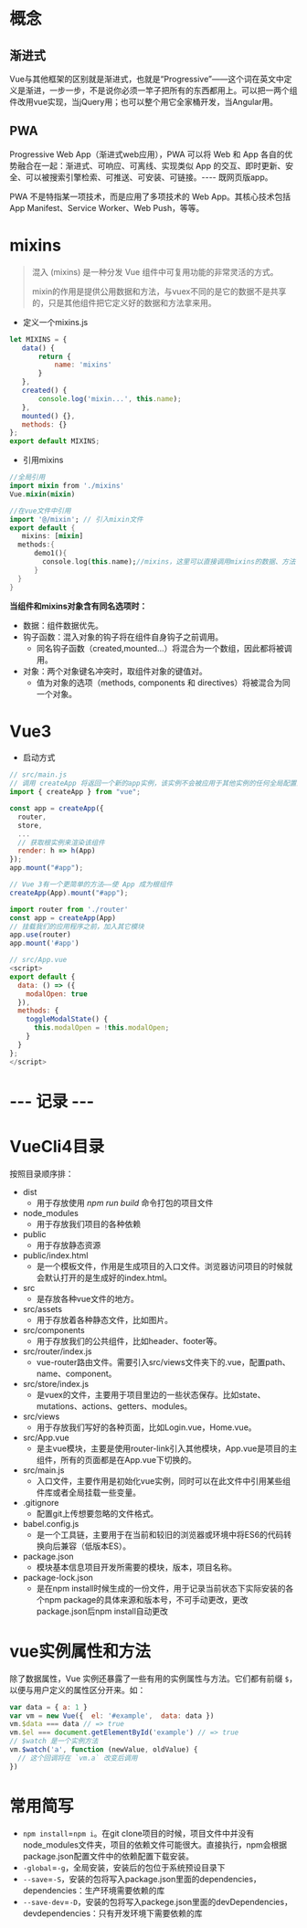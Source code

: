 # 概念

## 渐进式

Vue与其他框架的区别就是渐进式，也就是“Progressive”——这个词在英文中定义是渐进，一步一步，不是说你必须一竿子把所有的东西都用上。可以把一两个组件改用vue实现，当jQuery用；也可以整个用它全家桶开发，当Angular用。

## PWA

Progressive Web App（渐进式web应用），PWA 可以将 Web 和 App 各自的优势融合在一起：渐进式、可响应、可离线、实现类似 App 的交互、即时更新、安全、可以被搜索引擎检索、可推送、可安装、可链接。---- 既网页版app。

PWA 不是特指某一项技术，而是应用了多项技术的 Web App。其核心技术包括 App Manifest、Service Worker、Web Push，等等。

# mixins

> 混入 (mixins) 是一种分发 Vue 组件中可复用功能的非常灵活的方式。
>
> mixin的作用是提供公用数据和方法，与vuex不同的是它的数据不是共享的，只是其他组件把它定义好的数据和方法拿来用。

- 定义一个mixins.js

```jsx
let MIXINS = {
   data() {
       return {
           name: 'mixins'
       }
   },
   created() {
       console.log('mixin...', this.name);
   },
   mounted() {},
   methods: {}
};
export default MIXINS;
```

- 引用mixins

```dart
//全局引用
import mixin from './mixins'
Vue.mixin(mixin)

//在vue文件中引用
import '@/mixin'; // 引入mixin文件
export default {
   mixins: [mixin]
  methods:{
      demo1(){
        console.log(this.name);//mixins，这里可以直接调用mixins的数据、方法
      }   
  }
}
```

**当组件和mixins对象含有同名选项时：**

- 数据：组件数据优先。
- 钩子函数：混入对象的钩子将在组件自身钩子之前调用。
  - 同名钩子函数（created,mounted...）将混合为一个数组，因此都将被调用。
- 对象：两个对象键名冲突时，取组件对象的键值对。
  - 值为对象的选项（methods, components 和 directives）将被混合为同一个对象。

# Vue3

- 启动方式

```js
// src/main.js
// 调用 createApp 将返回一个新的app实例，该实例不会被应用于其他实例的任何全局配置污染。
import { createApp } from "vue";

const app = createApp({
  router,
  store,
  ...
  // 获取根实例来渲染该组件
  render: h => h(App)
});
app.mount("#app");

// Vue 3有一个更简单的方法——使 App 成为根组件
createApp(App).mount("#app");

import router from './router'
const app = createApp(App)
// 挂载我们的应用程序之前，加入其它模块
app.use(router)
app.mount('#app')

// src/App.vue
<script>
export default {
  data: () => ({
    modalOpen: true  
  }),
  methods: {
    toggleModalState() {
      this.modalOpen = !this.modalOpen;
    }
  }
};
</script>
```





# --- 记录 ---

# VueCli4目录

按照目录顺序排：

- dist
  - 用于存放使用 *npm run build* 命令打包的项目文件
- node_modules
  - 用于存放我们项目的各种依赖
- public
  - 用于存放静态资源
- public/index.html
  - 是一个模板文件，作用是生成项目的入口文件。浏览器访问项目的时候就会默认打开的是生成好的index.html。
- src
  - 是存放各种vue文件的地方。
- src/assets
  - 用于存放着各种静态文件，比如图片。
- src/components
  - 用于存放我们的公共组件，比如header、footer等。
- src/router/index.js
  - vue-router路由文件。需要引入src/views文件夹下的.vue，配置path、name、component。
- src/store/index.js
  - 是vuex的文件，主要用于项目里边的一些状态保存。比如state、mutations、actions、getters、modules。
- src/views
  - 用于存放我们写好的各种页面，比如Login.vue，Home.vue。
- src/App.vue
  - 是主vue模块，主要是使用router-link引入其他模块，App.vue是项目的主组件，所有的页面都是在App.vue下切换的。
- src/main.js
  - 入口文件，主要作用是初始化vue实例，同时可以在此文件中引用某些组件库或者全局挂载一些变量。
- .gitignore
  - 配置git上传想要忽略的文件格式。
- babel.config.js
  - 是一个工具链，主要用于在当前和较旧的浏览器或环境中将ES6的代码转换向后兼容（低版本ES）。
- package.json
  - 模块基本信息项目开发所需要的模块，版本，项目名称。
- package-lock.json
  - 是在npm install时候生成的一份文件，用于记录当前状态下实际安装的各个npm package的具体来源和版本号，不可手动更改，更改package.json后npm install自动更改

# vue实例属性和方法

除了数据属性，Vue 实例还暴露了一些有用的实例属性与方法。它们都有前缀 `$`，以便与用户定义的属性区分开来。如：

```js
var data = { a: 1 } 
var vm = new Vue({  el: '#example',  data: data }) 
vm.$data === data // => true 
vm.$el === document.getElementById('example') // => true 
// $watch 是一个实例方法 
vm.$watch('a', function (newValue, oldValue) {  
  // 这个回调将在 `vm.a` 改变后调用 
})
```

# 常用简写

- `npm install`=`npm i`。在git clone项目的时候，项目文件中并没有 node_modules文件夹，项目的依赖文件可能很大。直接执行，npm会根据package.json配置文件中的依赖配置下载安装。
- `-global`=`-g`，全局安装，安装后的包位于系统预设目录下
- `--save`=`-S`，安装的包将写入package.json里面的dependencies，dependencies：生产环境需要依赖的库
- `--save-dev`=`-D`，安装的包将写入packege.json里面的devDependencies，devdependencies：只有开发环境下需要依赖的库



